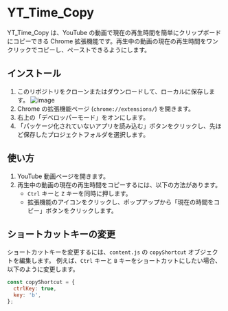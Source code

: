# YT_Time_Copy

YT_Time_Copy は、YouTube の動画で現在の再生時間を簡単にクリップボードにコピーできる Chrome 拡張機能です。再生中の動画の現在の再生時間をワンクリックでコピーし、ペーストできるようにします。

## インストール

1. このリポジトリをクローンまたはダウンロードして、ローカルに保存します。
![image](https://user-images.githubusercontent.com/91080250/236364766-7953bbc4-9f13-4724-9a02-392bf93a8793.png)
2. Chrome の拡張機能ページ (`chrome://extensions/`) を開きます。
3. 右上の「デベロッパーモード」をオンにします。
4. 「パッケージ化されていないアプリを読み込む」ボタンをクリックし、先ほど保存したプロジェクトフォルダを選択します。

## 使い方

1. YouTube 動画ページを開きます。
2. 再生中の動画の現在の再生時間をコピーするには、以下の方法があります。
   - `Ctrl` キーと `Z` キーを同時に押します。
   - 拡張機能のアイコンをクリックし、ポップアップから「現在の時間をコピー」ボタンをクリックします。

## ショートカットキーの変更

ショートカットキーを変更するには、`content.js` の `copyShortcut` オブジェクトを編集します。
例えば、`Ctrl` キーと `B` キーをショートカットにしたい場合、以下のように変更します。

```javascript
const copyShortcut = {
  ctrlKey: true,
  key: 'b',
};
